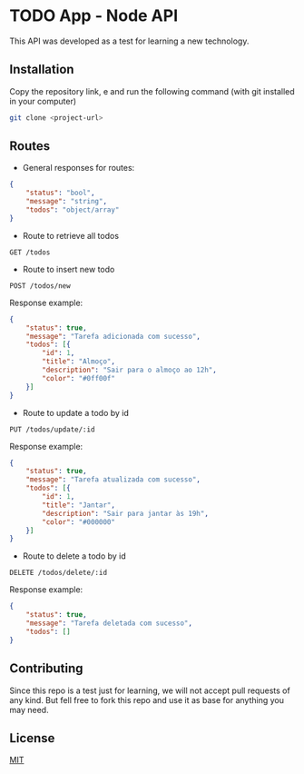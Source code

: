 # TODO App - Node API

This API was developed as a test for learning a new technology.

## Installation

Copy the repository link, e and run the following command (with git installed in your computer)

```bash
git clone <project-url>
```

## Routes

* General responses for routes:
```json
{
    "status": "bool",
    "message": "string",
    "todos": "object/array"
}
```

* Route to retrieve all todos

```http
GET /todos
```

* Route to insert new todo

```http
POST /todos/new
```

Response example:
```json
{
    "status": true,
    "message": "Tarefa adicionada com sucesso",
    "todos": [{
        "id": 1,
        "title": "Almoço",
        "description": "Sair para o almoço ao 12h",
        "color": "#0ff00f"
    }]
}
```

* Route to update a todo by id

```http
PUT /todos/update/:id
```

Response example:
```json
{
    "status": true,
    "message": "Tarefa atualizada com sucesso",
    "todos": [{
        "id": 1,
        "title": "Jantar",
        "description": "Sair para jantar às 19h",
        "color": "#000000"
    }]
}
```

* Route to delete a todo by id

```http
DELETE /todos/delete/:id
```

Response example:
```json
{
    "status": true,
    "message": "Tarefa deletada com sucesso",
    "todos": []
}
```


## Contributing
Since this repo is a test just for learning, we will not accept pull requests of any kind. But fell free to fork this repo and use it as base for anything you may need.

## License
[MIT](https://choosealicense.com/licenses/gpl-3.0/)
